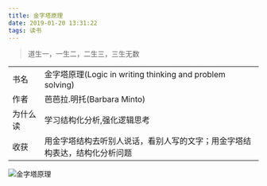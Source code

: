 ```yaml
---
title: 金字塔原理
date: 2019-01-20 13:31:22
tags: 读书
---
```


> 道生一，一生二，二生三，三生无数

|          |                                                              |
| -------- | ------------------------------------------------------------ |
| 书名     | 金字塔原理(Logic in writing thinking and problem solving)    |
| 作者     | 芭芭拉.明托(Barbara Minto)                                   |
| 为什么读 | 学习结构化分析,强化逻辑思考                                  |
| 收获     | 用金字塔结构去听别人说话，看别人写的文字；用金字塔结构表达，结构化分析问题 |

![金字塔原理](./金字塔原理.png)